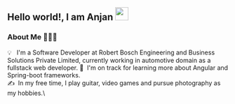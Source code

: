 ## Hello world!, I am Anjan <img src="https://raw.githubusercontent.com/MartinHeinz/MartinHeinz/master/wave.gif" width="30px">

### About Me 👨🏻‍💻

💡 &nbsp; I'm a Software Developer at Robert Bosch Engineering and Business Solutions Private Limited, currently working in automotive domain as a fullstack web developer.
🌱 &nbsp;I'm on track for learning more about Angular and Spring-boot frameworks.\
✍️ &nbsp;In my free time, I play guitar, video games and pursue photography as my hobbies.\
